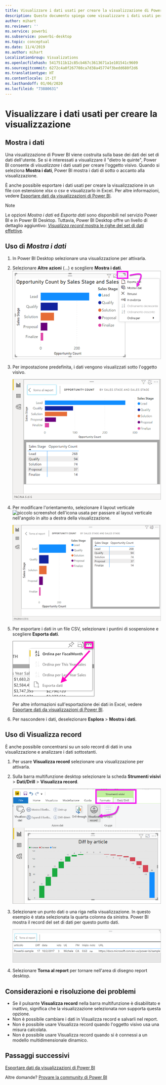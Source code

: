 ```yaml
---
title: Visualizzare i dati usati per creare la visualizzazione di Power BI
description: Questo documento spiega come visualizzare i dati usati per creare un oggetto visivo in Power BI e come esportarli in un file in formato CSV.
author: mihart
ms.reviewer: ''
ms.service: powerbi
ms.subservice: powerbi-desktop
ms.topic: conceptual
ms.date: 11/4/2019
ms.author: mihart
LocalizationGroup: Visualizations
ms.openlocfilehash: 5417511b12c85cb467c3613671a1e101541c9609
ms.sourcegitcommit: 6272c4a0f267708ca7d38a45774f3bedd680f2d6
ms.translationtype: HT
ms.contentlocale: it-IT
ms.lasthandoff: 01/06/2020
ms.locfileid: "73880631"
---
```

# <a name="show-the-data-that-was-used-to-create-the-visualization"></a>Visualizzare i dati usati per creare la visualizzazione
## <a name="show-data"></a>Mostra i dati
Una visualizzazione di Power BI viene costruita sulla base dei dati dei set di dati dell'utente. Se si è interessati a visualizzare il "dietro le quinte", Power BI consente di *visualizzare* i dati usati per creare l'oggetto visivo. Quando si seleziona **Mostra i dati**, Power BI mostra i dati di sotto o accanto alla visualizzazione.

È anche possibile esportare i dati usati per creare la visualizzazione in un file con estensione xlsx o csv e visualizzarlo in Excel. Per altre informazioni, vedere [Esportare dati da visualizzazioni di Power BI](power-bi-visualization-export-data.md).

> [!NOTE]
> Le opzioni *Mostra i dati* ed *Esporta dati* sono disponibili nel servizio Power BI e in Power BI Desktop. Tuttavia, Power BI Desktop offre un livello di dettaglio aggiuntivo: [*Visualizza record* mostra le righe del set di dati effettive](../desktop-see-data-see-records.md).
> 
> 

## <a name="using-show-data"></a>Uso di *Mostra i dati* 
1. In Power BI Desktop selezionare una visualizzazione per attivarla.

2. Selezionare **Altre azioni** (...) e scegliere **Mostra i dati**. 
    ![Opzione di visualizzazione per Mostra i dati](media/service-reports-show-data/power-bi-more-action.png)


3. Per impostazione predefinita, i dati vengono visualizzati sotto l'oggetto visivo.
   
   ![Visualizzazione verticale dell'oggetto visivo e dei dati](media/service-reports-show-data/power-bi-show-data-below.png)

4. Per modificare l'orientamento, selezionare il layout verticale ![piccolo screenshot dell'icona usata per passare al layout verticale](media/service-reports-show-data/power-bi-vertical-icon-new.png) nell'angolo in alto a destra della visualizzazione.
   
   ![Visualizzazione orizzontale dell'oggetto visivo e dei dati](media/service-reports-show-data/power-bi-show-data-side.png)
5. Per esportare i dati in un file CSV, selezionare i puntini di sospensione e scegliere **Esporta dati**.
   
    ![Selezionare Esporta dati](media/service-reports-show-data/power-bi-export-data-new.png)
   
    Per altre informazioni sull'esportazione dei dati in Excel, vedere [Esportare dati da visualizzazioni di Power BI](power-bi-visualization-export-data.md).
6. Per nascondere i dati, deselezionare **Esplora** > **Mostra i dati**.

## <a name="using-show-records"></a>Uso di Visualizza record
È anche possibile concentrarsi su un solo record di dati in una visualizzazione e analizzare i dati sottostanti. 

1. Per usare **Visualizza record** selezionare una visualizzazione per attivarla. 

2. Sulla barra multifunzione desktop selezionare la scheda **Strumenti visivi** > **Dati/Drill** > **Visualizza record**. 

    ![Screenshot con l'opzione Visualizza record selezionata.](media/service-reports-show-data/power-bi-see-record.png)

3. Selezionare un punto dati o una riga nella visualizzazione. In questo esempio è stata selezionata la quarta colonna da sinistra. Power BI mostra il record del set di dati per questo punto dati.

    ![Screenshot del singolo record del set di dati.](media/service-reports-show-data/power-bi-row.png)

4. Selezionare **Torna al report** per tornare nell'area di disegno report desktop. 

## <a name="considerations-and-troubleshooting"></a>Considerazioni e risoluzione dei problemi

- Se il pulsante **Visualizza record** nella barra multifunzione è disabilitato e inattivo, significa che la visualizzazione selezionata non supporta questa opzione.
- Non è possibile cambiare i dati in Visualizza record e salvarli nel report.
- Non è possibile usare Visualizza record quando l'oggetto visivo usa una misura calcolata.
- Non è possibile usare Visualizza record quando si è connessi a un modello multidimensionale dinamico.  

## <a name="next-steps"></a>Passaggi successivi
[Esportare dati da visualizzazioni di Power BI](power-bi-visualization-export-data.md)    

Altre domande? [Provare la community di Power BI](https://community.powerbi.com/)

